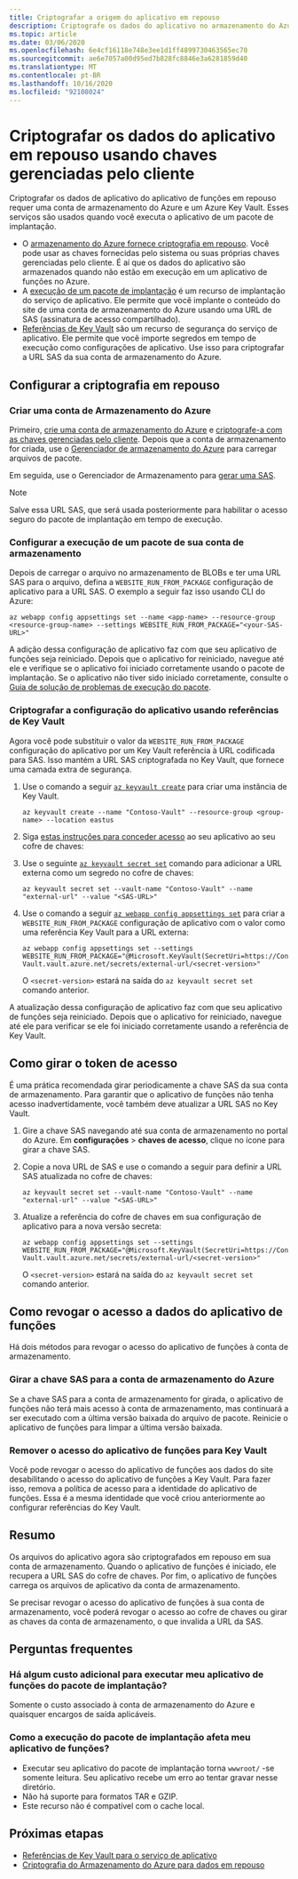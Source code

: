 ```yaml
---
title: Criptografar a origem do aplicativo em repouso
description: Criptografe os dados do aplicativo no armazenamento do Azure e implante-os como um arquivo de pacote.
ms.topic: article
ms.date: 03/06/2020
ms.openlocfilehash: 6e4cf16118e748e3ee1d1ff4899730463565ec70
ms.sourcegitcommit: ae6e7057a00d95ed7b828fc8846e3a6281859d40
ms.translationtype: MT
ms.contentlocale: pt-BR
ms.lasthandoff: 10/16/2020
ms.locfileid: "92108024"
---
```

# <a name="encrypt-your-application-data-at-rest-using-customer-managed-keys"></a>Criptografar os dados do aplicativo em repouso usando chaves gerenciadas pelo cliente

Criptografar os dados de aplicativo do aplicativo de funções em repouso requer uma conta de armazenamento do Azure e um Azure Key Vault. Esses serviços são usados quando você executa o aplicativo de um pacote de implantação.

  - O [armazenamento do Azure fornece criptografia em repouso](../storage/common/storage-service-encryption.md). Você pode usar as chaves fornecidas pelo sistema ou suas próprias chaves gerenciadas pelo cliente. É aí que os dados do aplicativo são armazenados quando não estão em execução em um aplicativo de funções no Azure.
  - A [execução de um pacote de implantação](run-functions-from-deployment-package.md) é um recurso de implantação do serviço de aplicativo. Ele permite que você implante o conteúdo do site de uma conta de armazenamento do Azure usando uma URL de SAS (assinatura de acesso compartilhado).
  - [Referências de Key Vault](../app-service/app-service-key-vault-references.md) são um recurso de segurança do serviço de aplicativo. Ele permite que você importe segredos em tempo de execução como configurações de aplicativo. Use isso para criptografar a URL SAS da sua conta de armazenamento do Azure.

## <a name="set-up-encryption-at-rest"></a>Configurar a criptografia em repouso

### <a name="create-an-azure-storage-account"></a>Criar uma conta de Armazenamento do Azure

Primeiro, [crie uma conta de armazenamento do Azure](../storage/common/storage-account-create.md) e [criptografe-a com as chaves gerenciadas pelo cliente](../storage/common/customer-managed-keys-overview.md). Depois que a conta de armazenamento for criada, use o [Gerenciador de armazenamento do Azure](../vs-azure-tools-storage-manage-with-storage-explorer.md) para carregar arquivos de pacote.

Em seguida, use o Gerenciador de Armazenamento para [gerar uma SAS](../vs-azure-tools-storage-manage-with-storage-explorer.md?tabs=windows#generate-a-sas-in-storage-explorer). 

> [!NOTE]
> Salve essa URL SAS, que será usada posteriormente para habilitar o acesso seguro do pacote de implantação em tempo de execução.

### <a name="configure-running-from-a-package-from-your-storage-account"></a>Configurar a execução de um pacote de sua conta de armazenamento
  
Depois de carregar o arquivo no armazenamento de BLOBs e ter uma URL SAS para o arquivo, defina a `WEBSITE_RUN_FROM_PACKAGE` configuração de aplicativo para a URL SAS. O exemplo a seguir faz isso usando CLI do Azure:

```
az webapp config appsettings set --name <app-name> --resource-group <resource-group-name> --settings WEBSITE_RUN_FROM_PACKAGE="<your-SAS-URL>"
```

A adição dessa configuração de aplicativo faz com que seu aplicativo de funções seja reiniciado. Depois que o aplicativo for reiniciado, navegue até ele e verifique se o aplicativo foi iniciado corretamente usando o pacote de implantação. Se o aplicativo não tiver sido iniciado corretamente, consulte o [Guia de solução de problemas de execução do pacote](run-functions-from-deployment-package.md#troubleshooting).

### <a name="encrypt-the-application-setting-using-key-vault-references"></a>Criptografar a configuração do aplicativo usando referências de Key Vault

Agora você pode substituir o valor da `WEBSITE_RUN_FROM_PACKAGE` configuração do aplicativo por um Key Vault referência à URL codificada para SAS. Isso mantém a URL SAS criptografada no Key Vault, que fornece uma camada extra de segurança.

1. Use o comando a seguir [`az keyvault create`](/cli/azure/keyvault#az-keyvault-create) para criar uma instância de Key Vault.       

    ```azurecli    
    az keyvault create --name "Contoso-Vault" --resource-group <group-name> --location eastus    
    ```    

1. Siga [estas instruções para conceder acesso](../app-service/app-service-key-vault-references.md#granting-your-app-access-to-key-vault) ao seu aplicativo ao seu cofre de chaves:

1. Use o seguinte [`az keyvault secret set`](/cli/azure/keyvault/secret#az-keyvault-secret-set) comando para adicionar a URL externa como um segredo no cofre de chaves:   

    ```azurecli    
    az keyvault secret set --vault-name "Contoso-Vault" --name "external-url" --value "<SAS-URL>"    
    ```    

1.  Use o comando a seguir [`az webapp config appsettings set`](/cli/azure/webapp/config/appsettings#az-webapp-config-appsettings-set) para criar a `WEBSITE_RUN_FROM_PACKAGE` configuração de aplicativo com o valor como uma referência Key Vault para a URL externa:

    ```azurecli    
    az webapp config appsettings set --settings WEBSITE_RUN_FROM_PACKAGE="@Microsoft.KeyVault(SecretUri=https://Contoso-Vault.vault.azure.net/secrets/external-url/<secret-version>"    
    ```

    O `<secret-version>` estará na saída do `az keyvault secret set` comando anterior.

A atualização dessa configuração de aplicativo faz com que seu aplicativo de funções seja reiniciado. Depois que o aplicativo for reiniciado, navegue até ele para verificar se ele foi iniciado corretamente usando a referência de Key Vault.

## <a name="how-to-rotate-the-access-token"></a>Como girar o token de acesso

É uma prática recomendada girar periodicamente a chave SAS da sua conta de armazenamento. Para garantir que o aplicativo de funções não tenha acesso inadvertidamente, você também deve atualizar a URL SAS no Key Vault.

1. Gire a chave SAS navegando até sua conta de armazenamento no portal do Azure. Em **configurações**  >  **chaves de acesso**, clique no ícone para girar a chave SAS.

1. Copie a nova URL de SAS e use o comando a seguir para definir a URL SAS atualizada no cofre de chaves:

    ```azurecli    
    az keyvault secret set --vault-name "Contoso-Vault" --name "external-url" --value "<SAS-URL>"    
    ``` 

1. Atualize a referência do cofre de chaves em sua configuração de aplicativo para a nova versão secreta:

    ```azurecli    
    az webapp config appsettings set --settings WEBSITE_RUN_FROM_PACKAGE="@Microsoft.KeyVault(SecretUri=https://Contoso-Vault.vault.azure.net/secrets/external-url/<secret-version>"    
    ```

    O `<secret-version>` estará na saída do `az keyvault secret set` comando anterior.

## <a name="how-to-revoke-the-function-apps-data-access"></a>Como revogar o acesso a dados do aplicativo de funções

Há dois métodos para revogar o acesso do aplicativo de funções à conta de armazenamento. 

### <a name="rotate-the-sas-key-for-the-azure-storage-account"></a>Girar a chave SAS para a conta de armazenamento do Azure

Se a chave SAS para a conta de armazenamento for girada, o aplicativo de funções não terá mais acesso à conta de armazenamento, mas continuará a ser executado com a última versão baixada do arquivo de pacote. Reinicie o aplicativo de funções para limpar a última versão baixada.

### <a name="remove-the-function-apps-access-to-key-vault"></a>Remover o acesso do aplicativo de funções para Key Vault

Você pode revogar o acesso do aplicativo de funções aos dados do site desabilitando o acesso do aplicativo de funções a Key Vault. Para fazer isso, remova a política de acesso para a identidade do aplicativo de funções. Essa é a mesma identidade que você criou anteriormente ao configurar referências do Key Vault.

## <a name="summary"></a>Resumo

Os arquivos do aplicativo agora são criptografados em repouso em sua conta de armazenamento. Quando o aplicativo de funções é iniciado, ele recupera a URL SAS do cofre de chaves. Por fim, o aplicativo de funções carrega os arquivos de aplicativo da conta de armazenamento. 

Se precisar revogar o acesso do aplicativo de funções à sua conta de armazenamento, você poderá revogar o acesso ao cofre de chaves ou girar as chaves da conta de armazenamento, o que invalida a URL da SAS.

## <a name="frequently-asked-questions"></a>Perguntas frequentes

### <a name="is-there-any-additional-charge-for-running-my-function-app-from-the-deployment-package"></a>Há algum custo adicional para executar meu aplicativo de funções do pacote de implantação?

Somente o custo associado à conta de armazenamento do Azure e quaisquer encargos de saída aplicáveis.

### <a name="how-does-running-from-the-deployment-package-affect-my-function-app"></a>Como a execução do pacote de implantação afeta meu aplicativo de funções?

- Executar seu aplicativo do pacote de implantação torna `wwwroot/` -se somente leitura. Seu aplicativo recebe um erro ao tentar gravar nesse diretório.
- Não há suporte para formatos TAR e GZIP.
- Este recurso não é compatível com o cache local.

## <a name="next-steps"></a>Próximas etapas

- [Referências de Key Vault para o serviço de aplicativo](../app-service/app-service-key-vault-references.md)
- [Criptografia do Armazenamento do Azure para dados em repouso](../storage/common/storage-service-encryption.md)